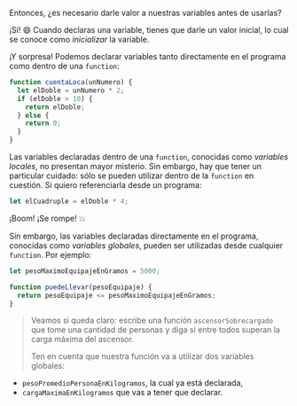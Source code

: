 Entonces, ¿es necesario darle valor a nuestras variables antes de usarlas?

¡Sí! :smile: Cuando declaras una variable, tienes que darle un valor inicial, lo cual se conoce como _inicializar_ la variable.

¡Y sorpresa! Podemos declarar variables tanto directamente en el programa como dentro de una `function`:

```javascript
function cuentaLoca(unNumero) {
  let elDoble = unNumero * 2;
  if (elDoble > 10) {
    return elDoble;
  } else {
    return 0;
  }
}
```

Las variables declaradas dentro de una `function`, conocidas como _variables locales_, no presentan mayor misterio. Sin embargo, hay que tener un particular cuidado: sólo se pueden utilizar dentro de la `function` en cuestión. Si quiero referenciarla desde un programa:

```javascript
let elCuadruple = elDoble * 4;
```

¡Boom! ¡Se rompe! :collision:

Sin embargo, las variables declaradas directamente en el programa, conocidas como _variables globales_, pueden ser utilizadas desde cualquier `function`. Por ejemplo:

```javascript
let pesoMaximoEquipajeEnGramos = 5000;

function puedeLlevar(pesoEquipaje) {
  return pesoEquipaje <= pesoMaximoEquipajeEnGramos;
}
```

> Veamos si queda claro: escribe una función `ascensorSobrecargado` que tome una cantidad de personas y diga si entre todos superan la carga máxima del ascensor.
> 
> Ten en cuenta que nuestra función va a utilizar dos variables globales:
>
* `pesoPromedioPersonaEnKilogramos`, la cual ya está declarada,
* `cargaMaximaEnKilogramos` que vas a tener que declarar.

